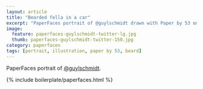 ```yaml
---
layout: article
title: "Bearded fella in a car"
excerpt: "PaperFaces portrait of @guylschmidt drawn with Paper by 53 on an iPad."
image: 
  feature: paperfaces-guylschmidt-twitter-lg.jpg
  thumb: paperfaces-guylschmidt-twitter-150.jpg
category: paperfaces
tags: [portrait, illustration, paper by 53, beard]
---
```


PaperFaces portrait of [@guylschmidt](http://twitter.com/guylschmidt).

{% include boilerplate/paperfaces.html %}